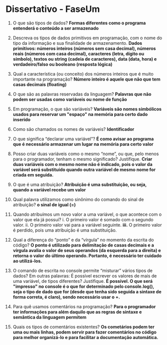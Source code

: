 # Dissertativo - FaseUm
1. O que são tipos de dados?
**Formas diferentes como o programa entenderá o conteúdo a ser armazenado**

1. Descreva os tipos de dados primitivos em programação, com o nome do tipo da informação e sua finalidade de armazenamento.
**Dados primitivos: números inteiros (números sem casa decimal), números reais (números com casa decimal), caracteres (letra, dígito ou símbolo), textos ou string (cadeia de caracteres), data (data, hora) e verdadeiro/falso ou booleano (resposta lógica)**

1. Qual a característica (ou conceito) dos números inteiros que é muito importante na programação?
**Número inteiro é aquele que não que tem casas decimais (floating)**

1. O que são as palavras reservadas da linguagem?
**Palavras que não podem ser usadas como variáveis ou nome de função**

1. Em programação, o que são variáveis?
**Variáveis são nomes simbólicos usados para reservar um "espaço" na memória para certo dado inserido**

1. Como são chamados os nomes de variáveis?
**Identificador** 

1. O que significa “declarar uma variável”?
**É como avisar ao programa que é necessário armazenar um lugar na memória para certo valor**

1. Posso criar duas variáveis como o mesmo “nome”, ou que, pelo menos para o programador, tenham o mesmo significado? Justifique.
**Criar duas variáveis com o mesmo nome não é indicado, pois o valor da variável será substituído quando outra variável de mesmo nome for criada em seguida.**

1. O que é uma atribuição?
**Atribuição é uma substituição, ou seja, quando a variável recebe um valor** 

1. Qual palavra utilizamos como sinônimo do comando do sinal de atribuição?
**o sinal de igual (=)**

1. Quando atribuímos um novo valor a uma variável, o que acontece com o valor que ela já possui?
i. O primeiro valor é somado com o segundo valor.
ii. O primeiro valor vai para a variável seguinte.
**iii.** O primeiro valor é perdido, pois uma atribuição é uma substituição.

1. Qual a diferença do “ponto” e da “vírgula” no momento da escrita do código?
**O ponto é utilizado para delimitação de casas decimais e a vírgula avalia o valor de seus operandos (da esquerda para a direita) e retorna o valor do último operando. Portanto, é necessário ter cuidado ao utilizá-los.**

1. O comando de escrita no console permite “misturar” vários tipos de dados? Em outras palavras: É possível escrever os valores de mais de uma variável, de tipos diferentes? Justifique.
**É possível. O que será "impresso" no console é o que for determinado pelo console.log(), seja o tipo de dado que for (desde que tenha sido seguida a sintaxe de forma correta, é claro), sendo necessário usar o +.**

1. Para quê usamos comentários na programação?
**Para o programador ter informações para além daquilo que as regras de sintaxe e semântica da linguagem permitem**

1. Quais os tipos de comentários existentes?
**Os cometários podem ter uma ou mais linhas, podem servir para fazer comentários no código para melhor organizá-lo e para facilitar a documentação automática.**

